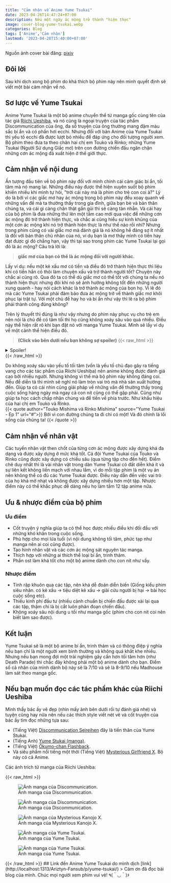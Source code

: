 ```yaml
---
title: "Cảm nhận về Anime Yume Tsukai"
date: 2023-04-26T14:47:24+07:00
description: Nếu một ngày ác mộng trở thành "hiện thực"
image: cover-blog-yume-tsukai.webp
categories: Blog
tags: ['Anime','Cảm nhận']
lastmod: '2023-04-28T15:40:00+07:00'
---
```

Nguồn ảnh cover bài đăng: [pixiv](https://www.pixiv.net/en/artworks/27562327)   
## Đôi lời  
Sau khi dịch xong bộ phim do khá thích bộ phim này nên mình quyết định sẽ viết một bài cảm nhận về nó.
## Sơ lược về Yume Tsukai   
Anime Yume Tsukai là một bộ anime chuyển thể từ manga gốc cùng tên của tác giả [Riichi Ueshiba](https://myanimelist.net/people/3230/Riichi_Ueshiba), và nó cũng là ngoại truyện của tác phẩm Discommunication của ông, đa số truyện của ông thường mang đậm màu sắc bí ẩn và có phần hơi ecchi. Nhưng đối với bản Anime của Yume Tsukai thì yếu tố ecchi đã được lượt bỏ nhiều để đáp ứng cho đối tượng người xem.
Bộ phim theo đưa ta theo chân hai chị em Touko và Rinko; những Yume Tsukai (Người Sử dụng Giấc mơ) trên con đường chiến đấu ngăn chặn những cơn ác mộng đã xuất hiện ở thế giới thực.
## Cảm nhận về nội dung   
Ấn tượng đầu tiên về bộ phim này đối với mình chính cái cảm giác bí ẩn, tối tăm mà nó mang lại. Những điều này được thể hiện xuyên suốt bộ phim khiến nhiều khi mình tự hỏi, "trời cái này mà là phim cho trẻ con coi à?"
Lý do là bởi vì các giấc mơ hay ác mộng trong bộ phim này đều xoay quanh về những vấn đề mà ta thường thấy trong gia đình, giữa bạn bè và bản thân chúng ta, và cái gì càng chân thật gần gũi thì sẽ càng tàn nhẫn. Và cái hay của bộ phim là đưa những thứ lên một tầm cao mới qua việc để những cơn ác mộng đó trở thành hiện thực, và chắc ai cũng hiểu sự kinh khủng của một cơn ác mộng khi nó trở thành hiện thực là như thế nào rồi nhỉ? 
Nhưng trong phim cũng có vài giấc mơ mà đánh giá là nó không hề đáng sợ ít nhất là đối với bản thân chủ nhân của nó, ví dụ bạn là mơ thấy mình có tiền hay đạt được gì đó chẳng hạn, vậy thì tại sao trong phim các Yume Tsukai lại gọi đó là ác mộng? Câu trả lời là:    
> **giấc mơ của bạn có thể là ác mộng đối với người khác.**

Lấy ví dụ: nếu một kẻ xấu mơ có tiền và điều đó trở thành hiện thực thì liệu khi có tiền hắn có thôi làm chuyện xấu và trở thành người tốt? Chuyện này chắc ai cũng rõ.
Qua đó ta có thể dù giấc mơ có thể tốt với chúng ta nếu nó thành hiện thực nhưng đôi khi nó sẽ ảnh hưởng không tốt đến những người xung quanh - hay nói cách khác là trở thành ác mộng của bọn họ. Vì lẽ đó mà các Yume Tsukai phải đảm bảo đưa ác mộng trở về thành giấc mơ khôi phục lại trật tự. Với một chủ đề hay ho và bí ẩn như vậy thì lẽ ra bộ phim phải thành công đúng không?

Trên lý thuyết thì đúng là như vậy nhưng do phim này phục vụ cho trẻ em nên nói là chủ đề có tâm tối thì họ cũng không xoáy sâu vào quá nhiều. Điều này thể hiện rất rõ khi bạn đặt nó với manga Yume Tsukai.
Mình sẽ lấy ví dụ về một cảnh thể hiện điều đó.   

>**(Click vào bên dưới nếu bạn không sợ spoiler)**
{{< raw_html >}}  
<details> 
  <summary>Spoiler!</summary>
  Ở vụ án đầu tiên trong anime thì nó chỉ đơn thuần là về vụ mất tích của một cô gái do chủ nhân của của ác mộng thích cô ấy nhưng lại sợ bị từ chối và nó chỉ kéo dài một tập. Và nó chỉ có thế.
  Nhưng trong manga thì vụ này khá dark đại loại không chỉ một người bị mất tích mà chủ nhân ác mộng lại còn là con trai giả gái và muốn người mình yêu trở thành nam và "hoà làm một với họ." Holyshit quả này mà lên anime thời này cháy phải biết.
</details>
{{< /raw_html >}}
  
Do không xoáy sâu vào yếu tố tối tăm (vốn là yếu tố chủ đạo gây ra tiếng vang cho các tác phẩm của Riichi Ueshiba) nên anime không được đánh giá cao bởi nhiều người. Nhưng không vì thế mà bộ phim này không đáng coi. Nếu để diễn tả thì mình sẽ nghĩ nó làm tròn vai trò mà nhà sản xuất hướng đến. Giúp ta có cái nhìn cũng giải pháp về những vấn đề thường thấy trong cuộc sống hàng ngày mà ngay cả con nít cũng có thể gặp phải. Cũng như giúp ta học cách chấp nhận chúng và để tiến về phía trước. Như khẩu hiệu của hai chị em Touko và Rinko.  
{{< quote author="Touko Mishima và Rinko Mishima" source="Yume Tsukai - Ep 1" url="#">}}
Bởi vì con đường chúng ta đi chỉ có một! Và đó chính là lối sống của chúng ta!
{{< /quote >}}
## Cảm nhận về nhân vật  
Các tuyến nhân vật then chốt của từng cơn ác mộng được xây dựng khá đa dạng và được xây dựng ở mức khá tốt. Cả đội Yume Tsukai của Touko và Rinko cũng được xây dựng có chiều sâu (qua từng tập cho đến hết). Điểm chê duy nhất thì là vài nhân vật trong dàn Yume Tsukai có đất diễn khá ít và sự liên kết không liền mạch với nhau lắm, vì do mỗi tập phim là một vụ án nên không thể có đủ các Yume Tsukai được. Điều này dẫn đến việc vai trò của họ khá mờ nhạt và không được xây dựng nhiều hơn một tập. Nhược điểm này có thể khắc phục dễ dàng nếu họ làm tầm 12 tập anime nữa.
## Ưu & nhược điểm của bộ phim   
### Ưu điểm    
- Cốt truyện ý nghĩa giúp ta có thể học được nhiều điều khi đối đầu với những khó khăn trong cuộc sống.
- Phù hợp cho mọi lứa tuổi (vì nội dung không tối tăm, phức tạp như manga nên ai coi cũng được).
- Tạo hình nhân vật và các cơn ác mộng sát nguyên tác manga.
- Thích hợp với những ai thích thể loại bí ẩn, trinh thám.
- Phần ost làm khá tốt cho một bộ anime dành cho con nít như vầy.
### Nhược điểm   
- Tính rập khuôn qua các tập, nên khá dễ đoán diễn biến (Giống kiểu phim siêu nhân. có kẻ xấu -> tiệu diệt kẻ xấu -> giải cứu người bị hại -> bài học cuộc sống etc).
- Thiếu kinh phí đầu tư (nhiều cảnh chuẩn bị chiến đấu được xài lại qua các tập, thậm chí là bị cắt luôn phân đoạn chiến đấu).
- Không xoáy sâu nội dung u tối như manga gốc (phim cho con nít coi nên biết làm sao được).
## Kết luận   
Yume Tsukai sẽ là một bộ anime bí ẩn, trinh thám và có thông điệp ý nghĩa nếu bạn chỉ là một người xem bình thường và không quá khắt khe nhiều. Nhưng nếu bạn mong đợi một trải nghiệm gây cấn hơn tối tăm hơn (như Death Parade) thì chắc đây không phải một bộ anime dành cho bạn.
Điểm số cả nhân của mình dành bộ này sẽ là 7/10 và sẽ là 8-9/10 nếu Madhouse làm sát theo manga gốc.
## Nếu bạn muốn đọc các tác phẩm khác của Riichi Ueshiba   
Mình thấy bác ấy vẽ đẹp (nhìn mấy ảnh bên dưới rồi tự đánh giá nhé)  và tuyện cũng hay nữa nên nếu các thích style viết nét vẽ và cốt truyện của bác ấy tìm đọc những tựa sau:
- (Tiếng Việt) [Discommunication Seireihen](https://blogtruyen.vn/7534/discommunication-seireihen) đây là tiền thân của Yume Stukai.
- (Tiếng Anh) [Yume Stukai (manga)](https://mangatoto.com/series/53357).
- (Tiếng Việt) [Ōkumo-chan Flashback](https://blogtruyen.vn/16297/ookumo-chan-flashback).
- Và siêu phẩm nổi tiếng một thời (Tiếng Việt) [Mysterious Girlfriend X](https://blogtruyen.vn/1056/mysterious-girlfriend-x). Bộ này có cả Anime.

Các ảnh trích từ manga của Riichi Ueshiba:   
        
{{< raw_html >}}  
<p align="center">
	<figure>
		<img src="/discommunication-1.webp" loading="lazy" title="Ảnh manga của Discommunication." alt="Ảnh manga của Discommunication.">
		<figcaption>Ảnh manga của Discommunication.</figcaption>	
	</figure>
	<figure>
		<img src="/discommunication-2.webp" loading="lazy" title="Ảnh manga của Discommunication." alt="Ảnh manga của Discommunication.">
		<figcaption>Ảnh manga của Discommunication.</figcaption>	
	</figure>
	<figure>
		<img src="/mysteriouskanojox.webp" loading="lazy" title="Ảnh manga của Mysterious Kanojo X." alt="Ảnh manga của Mysterious Kanojo X.">
		<figcaption>Ảnh manga của Mysterious Kanojo X.</figcaption>	
	</figure>
	<figure>
		<img src="/yume-tsukai-2.webp" loading="lazy" title="Ảnh manga của Yume Tsukai." alt="Ảnh manga của Yume Tsukai.">
		<figcaption>Ảnh manga của Yume Tsukai.</figcaption>	
	</figure>
	<figure>
		<img src="/yume-tsukai-3.webp" loading="lazy" title="Ảnh manga của Yume Tsukai." alt="Ảnh manga của Yume Tsukai.">
		<figcaption>Ảnh manga của Yume Tsukai.</figcaption>	
	</figure>
</p>
{{< /raw_html >}}   
## Link đến Anime Yume Tsukai do mình dịch   
[link](http://localhost:1313/Ariztyn-Fansub/p/yume-tsukai/)   
> Cảm ơn đã đọc bài blog của mình. Chúc mọi người xem phim vui vẻ! ٩(＾◡＾)۶